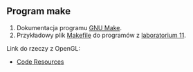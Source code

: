 ## Program make

1. Dokumentacja programu [GNU Make](http://www.gnu.org/software/make/manual/make.html).
1. Przykładowy plik [Makefile](Makefile) do programów z
   [laboratorium 11](http://sigma.ug.edu.pl/~stefan/Dydaktyka/JezProg/Slajdy/Labs11/).

Link do rzeczy z OpenGL:

* [Code Resources](https://www.opengl.org/wiki/Code_Resources)
